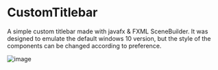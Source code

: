 # CustomTitlebar

A simple custom titlebar made with javafx & FXML SceneBuilder. It was designed to emulate the default windows 10 version, but the style of the components can be changed according to preference.


![image](https://user-images.githubusercontent.com/97356175/224545933-a55ef84e-4c34-4ec7-aa2d-a4ed0fe526d0.png)

